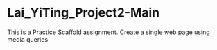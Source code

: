 # Lai_YiTing_Project2-Main
This is a Practice Scaffold assignment. Create a single web page using media queries
